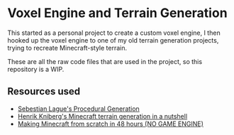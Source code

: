 
# Voxel Engine and Terrain Generation


This started as a personal project to create a custom voxel engine, I then hooked up the voxel engine to one of my old terrain generation projects, trying to recreate Minecraft-style terrain. 

These are all the raw code files that are used in the project, so this repository is a WIP.




## Resources used

 - [Sebestian Lague's Procedural Generation](https://youtu.be/wbpMiKiSKm8?si=r_iXaQFBVS6mdKKa)
 - [Henrik Kniberg's Minecraft terrain generation in a nutshell](https://youtu.be/CSa5O6knuwI?si=gYtPy-w3TcDHKZRY)
 - [Making Minecraft from scratch in 48 hours (NO GAME ENGINE)](https://youtu.be/4O0_-1NaWnY?si=O7kUr3GNHyxbSQWx)

